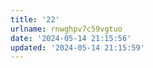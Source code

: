 ```yaml
---
title: '22'
urlname: rnwghpv7c59vgtuo
date: '2024-05-14 21:15:56'
updated: '2024-05-14 21:15:59'
---
```



